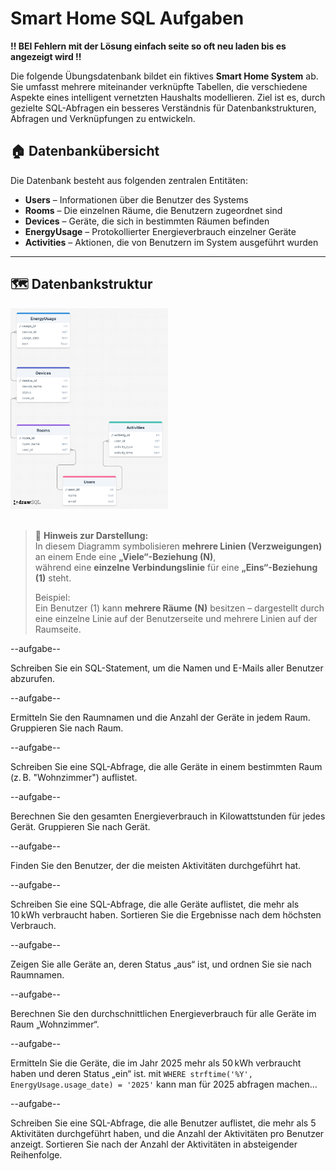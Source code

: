 # Smart Home SQL Aufgaben
**!! BEI Fehlern mit der Lösung einfach seite so oft neu laden bis es angezeigt wird !!**

Die folgende Übungsdatenbank bildet ein fiktives **Smart Home System** ab. Sie umfasst mehrere miteinander verknüpfte Tabellen, die verschiedene Aspekte eines intelligent vernetzten Haushalts modellieren. Ziel ist es, durch gezielte SQL-Abfragen ein besseres Verständnis für Datenbankstrukturen, Abfragen und Verknüpfungen zu entwickeln.

## 🏠 Datenbankübersicht

Die Datenbank besteht aus folgenden zentralen Entitäten:

- **Users** – Informationen über die Benutzer des Systems
- **Rooms** – Die einzelnen Räume, die Benutzern zugeordnet sind
- **Devices** – Geräte, die sich in bestimmten Räumen befinden
- **EnergyUsage** – Protokollierter Energieverbrauch einzelner Geräte
- **Activities** – Aktionen, die von Benutzern im System ausgeführt wurden

---

## 🗺️ Datenbankstruktur

<img src="./diagram.png" style="width: 50%">

<br>
<br>


> 🔁 **Hinweis zur Darstellung:**  
> In diesem Diagramm symbolisieren **mehrere Linien (Verzweigungen)** an einem Ende eine **„Viele“-Beziehung (N)**,  
> während eine **einzelne Verbindungslinie** für eine **„Eins“-Beziehung (1)** steht.
>
> Beispiel:  
> Ein Benutzer (1) kann **mehrere Räume (N)** besitzen – dargestellt durch eine einzelne Linie auf der Benutzerseite und mehrere Linien auf der Raumseite.



--aufgabe--

Schreiben Sie ein SQL-Statement, um die Namen und E-Mails aller Benutzer abzurufen.

--aufgabe--

Ermitteln Sie den Raumnamen und die Anzahl der Geräte in jedem Raum. Gruppieren Sie nach Raum.

--aufgabe--

Schreiben Sie eine SQL-Abfrage, die alle Geräte in einem bestimmten Raum (z. B. "Wohnzimmer") auflistet.

--aufgabe--

Berechnen Sie den gesamten Energieverbrauch in Kilowattstunden für jedes Gerät. Gruppieren Sie nach Gerät.

--aufgabe--

Finden Sie den Benutzer, der die meisten Aktivitäten durchgeführt hat.

--aufgabe--

Schreiben Sie eine SQL-Abfrage, die alle Geräte auflistet, die mehr als 10 kWh verbraucht haben. Sortieren Sie die Ergebnisse nach dem höchsten Verbrauch.

--aufgabe--

Zeigen Sie alle Geräte an, deren Status „aus“ ist, und ordnen Sie sie nach Raumnamen.

--aufgabe--

Berechnen Sie den durchschnittlichen Energieverbrauch für alle Geräte im Raum „Wohnzimmer“.

--aufgabe--

Ermitteln Sie die Geräte, die im Jahr 2025 mehr als 50 kWh verbraucht haben und deren Status „ein“ ist. mit `WHERE strftime('%Y', EnergyUsage.usage_date) = '2025'` kann man für 2025 abfragen machen...

--aufgabe--

Schreiben Sie eine SQL-Abfrage, die alle Benutzer auflistet, die mehr als 5 Aktivitäten durchgeführt haben, und die Anzahl der Aktivitäten pro Benutzer anzeigt. Sortieren Sie nach der Anzahl der Aktivitäten in absteigender Reihenfolge.
